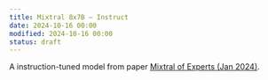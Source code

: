 ```yaml
---
title: Mixtral 8x7B – Instruct
date: 2024-10-16 00:00
modified: 2024-10-16 00:00
status: draft
---
```


A instruction-tuned model from paper [Mixtral of Experts (Jan 2024)](../reference/papers/mixtral-of-experts.md).